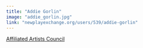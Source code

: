 ```yaml
---
title: "Addie Gorlin"
image: "addie_gorlin.jpg"
link: "newplayexchange.org/users/539/addie-gorlin"
---
```


[Affiliated Artists Council](/affiliated-artists/affiliated-artists-council)